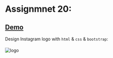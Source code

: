 # Assignmnet 20:
## <a href="https://farzadforoozanfar.github.io/Website-design-course-comprehensive/Assignment20">Demo</a>
Design Instagram logo with ```html``` & ```css``` & ```bootstrap```:
####
![logo](https://user-images.githubusercontent.com/91725214/167680881-5d5cc4cb-e767-4b73-8390-8d1c0cd68157.jpg)
